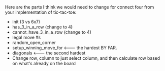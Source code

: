 Here are the parts I think we would need to change for connect four from your implementation of tic-tac-toe:
* init (3 vs 6x7)
* has_3_in_a_row (change to 4)
* cannot_have_3_in_a_row (change to 4)
* legal move #s
* random_open_corner
* setup_winning_move_for <--- the hardest BY FAR.
* diagonals <--- the second hardest
* Change row, column to just select column, and then calculate row based on what's already on the board